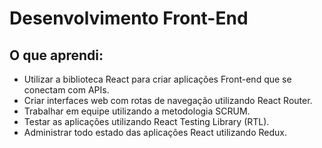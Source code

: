 # Desenvolvimento Front-End

## O que aprendi:

* Utilizar a biblioteca React para criar aplicações Front-end que se conectam com APIs.
* Criar interfaces web com rotas de navegação utilizando React Router.
* Trabalhar em equipe utilizando a metodologia SCRUM.
* Testar as aplicações utilizando React Testing Library (RTL).
* Administrar todo estado das aplicações React utilizando Redux.
